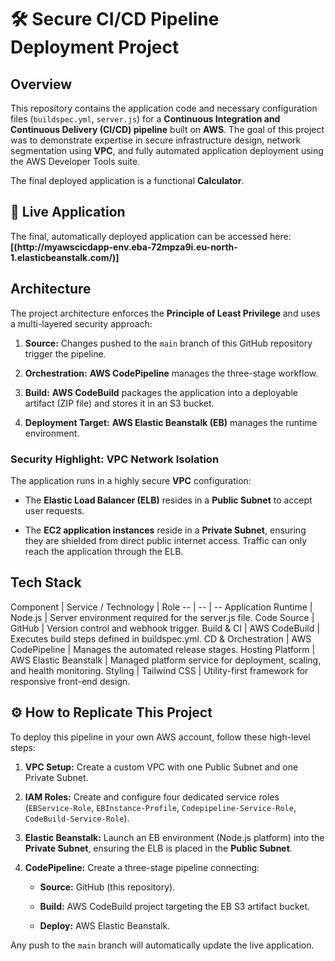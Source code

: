 <html>
<body>
<!--StartFragment--><h1 data-pm-slice="0 0 []">🛠️ Secure CI/CD Pipeline Deployment Project</h1><h2>Overview</h2><p>This repository contains the application code and necessary configuration files (<code>buildspec.yml</code>, <code>server.js</code>) for a <strong>Continuous Integration and Continuous Delivery (CI/CD) pipeline</strong> built on <strong>AWS</strong>. The goal of this project was to demonstrate expertise in secure infrastructure design, network segmentation using <strong>VPC</strong>, and fully automated application deployment using the AWS Developer Tools suite.</p><p>The final deployed application is a functional <strong>Calculator</strong>.</p><h2>🚀 Live Application</h2><p>The final, automatically deployed application can be accessed here:
<strong>[(http://myawscicdapp-env.eba-72mpza9i.eu-north-1.elasticbeanstalk.com/)]</strong></p><h2>Architecture</h2><p>The project architecture enforces the <strong>Principle of Least Privilege</strong> and uses a multi-layered security approach:</p><ol><li><p><strong>Source:</strong> Changes pushed to the <code>main</code> branch of this GitHub repository trigger the pipeline.</p></li><li><p><strong>Orchestration:</strong> <strong>AWS CodePipeline</strong> manages the three-stage workflow.</p></li><li><p><strong>Build:</strong> <strong>AWS CodeBuild</strong> packages the application into a deployable artifact (ZIP file) and stores it in an S3 bucket.</p></li><li><p><strong>Deployment Target:</strong> <strong>AWS Elastic Beanstalk (EB)</strong> manages the runtime environment.</p></li></ol><h3>Security Highlight: VPC Network Isolation</h3><p>The application runs in a highly secure <strong>VPC</strong> configuration:</p><ul><li><p>The <strong>Elastic Load Balancer (ELB)</strong> resides in a <strong>Public Subnet</strong> to accept user requests.</p></li><li><p>The <strong>EC2 application instances</strong> reside in a <strong>Private Subnet</strong>, ensuring they are shielded from direct public internet access. Traffic can only reach the application through the ELB.</p></li></ul><h2>Tech Stack</h2>
Component | Service / Technology | Role
-- | -- | --
Application Runtime | Node.js | Server environment required for the server.js file.
Code Source | GitHub | Version control and webhook trigger.
Build & CI | AWS CodeBuild | Executes build steps defined in buildspec.yml.
CD & Orchestration | AWS CodePipeline | Manages the automated release stages.
Hosting Platform | AWS Elastic Beanstalk | Managed platform service for deployment, scaling, and health monitoring.
Styling | Tailwind CSS | Utility-first framework for responsive front-end design.

<h2>⚙️ How to Replicate This Project</h2><p>To deploy this pipeline in your own AWS account, follow these high-level steps:</p><ol><li><p><strong>VPC Setup:</strong> Create a custom VPC with one Public Subnet and one Private Subnet.</p></li><li><p><strong>IAM Roles:</strong> Create and configure four dedicated service roles (<code>EBService-Role</code>, <code>EBInstance-Profile</code>, <code>Codepipeline-Service-Role</code>, <code>CodeBuild-Service-Role</code>).</p></li><li><p><strong>Elastic Beanstalk:</strong> Launch an EB environment (Node.js platform) into the <strong>Private Subnet</strong>, ensuring the ELB is placed in the <strong>Public Subnet</strong>.</p></li><li><p><strong>CodePipeline:</strong> Create a three-stage pipeline connecting:</p><ul><li><p><strong>Source:</strong> GitHub (this repository).</p></li><li><p><strong>Build:</strong> AWS CodeBuild project targeting the EB S3 artifact bucket.</p></li><li><p><strong>Deploy:</strong> AWS Elastic Beanstalk.</p></li></ul></li></ol><p>Any push to the <code>main</code> branch will automatically update the live application.</p><!--EndFragment-->
</body>
</html>
